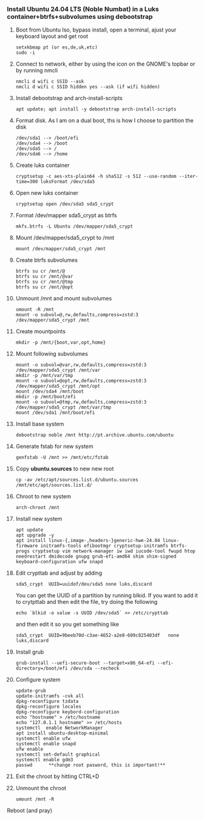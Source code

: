 ### Install Ubuntu 24.04 LTS (Noble Numbat) in a Luks container+btrfs+subvolumes using debootstrap


1.	Boot from Ubuntu Iso, bypass install, open a terminal, ajust your keyboard layout and get root  

		setxkbmap pt (or es,de,uk,etc)
		sudo -i
2. 	Connect to network, either by using the icon on the GNOME's topbar or by running nmcli  

		nmcli d wifi c SSID --ask
		nmcli d wifi c SSID hidden yes --ask (if wifi hidden)
3.	Install debootstrap and arch-install-scripts  

		apt update; apt install -y debootstrap arch-install-scripts
4.	Format disk. As I am on a dual boot, ths is how I choose to partition the disk  

		/dev/sda1 --> /boot/efi
		/dev/sda4 --> /boot
		/dev/sda5 --> /
		/dev/sda6 --> /home
5.	Create luks container  

		cryptsetup -c aes-xts-plain64 -h sha512 -s 512 --use-random --iter-time=300 luksFormat /dev/sda5
6. 	Open new luks container  

		cryptsetup open /dev/sda5 sda5_crypt
7.	Format /dev/mapper sda5_crypt as btrfs  

		mkfs.btrfs -L Ubuntu /dev/mapper/sda5_crypt
8.	Mount /dev/mapper/sda5_crypt to /mnt  

		mount /dev/mapper/sda5_crypt /mnt
9. 	Create btrfs subvolumes  

		btrfs su cr /mnt/@
		btrfs su cr /mnt/@var
		btrfs su cr /mnt/@tmp
		btrfs su cr /mnt/@opt
10.	Unmount /mnt and mount subvolumes  

		umount -R /mnt
		mount -o subvol=@,rw,defaults,compress=zstd:3 /dev/mapper/sda5_crypt /mnt
11.	Create mountpoints  

		mkdir -p /mnt/{boot,var,opt,home}
12.	Mount following subvolumes  

		mount -o subvol=@var,rw,defaults,compress=zstd:3 /dev/mapper/sda5_crypt /mnt/var
		mkdir -p /mnt/var/tmp
		mount -o subvol=@opt,rw,defaults,compress=zstd:3 /dev/mapper/sda5_crypt /mnt/opt
		mount /dev/sda4 /mnt/boot
		mkdir -p /mnt/boot/efi
		mount -o subvol=@tmp,rw,defaults,compress=zstd:3 /dev/mapper/sda5_crypt /mnt/var/tmp
		mount /dev/sda1 /mnt/boot/efi
13.	Install base system  

		debootstrap noble /mnt http://pt.archive.ubuntu.com/ubuntu
14.	Generate fstab for new system  

		genfstab -U /mnt >> /mnt/etc/fstab
15.	Copy **ubuntu.sources** to new new root  

		cp -av /etc/apt/sources.list.d/ubuntu.sources /mnt/etc/apt/sources.list.d/
16.	Chroot to new system  

		arch-chroot /mnt
17. Install new system  

		apt update
		apt upgrade -y
		apt install linux-{,image-,headers-}generic-hwe-24.04 linux-firmware initramfs-tools efibootmgr cryptsetup-initramfs btrfs-progs cryptsetup vim network-manager iw iwd iucode-tool fwupd htop needrestart dmidecode gnupg grub-efi-amd64 shim shim-signed keyboard-configuration ufw snapd
18.	Edit crypttab and adjust by adding  

		sda5_crypt	UUID=uuidof/dev/sda5 none luks,discard  

	You can get the UUID of a partition by running blkid. If you want to add it to crytpttab and then edit the file, try doing the following  

		echo `blkid -o value -s UUID /dev/sda5` >> /etc/crypttab  

	and then edit it so you get something like  

		sda5_crypt	UUID=9beeb70d-c3ae-4652-a2e8-609c825403df	none	luks,discard
19.	Install grub  

		grub-install --uefi-secure-boot --target=x86_64-efi --efi-directory=/boot/efi /dev/sda --recheck
20.	Configure system  

		update-grub
		update-initramfs -cvk all                		
		dpkg-reconfigure tzdata
		dpkg-reconfigure locales
		dpkg-reconfigure keybord-configuration
		echo "hostname" > /etc/hostname
		echo "127.0.1.1 hostname" >> /etc/hosts
		systemctl  enable NetworkManager
		apt install ubuntu-desktop-minimal
		systemctl enable ufw
		systemctl enable snapd
		ufw enable
		systemctl set-default graphical
		systemctl enable gdm3
		passwd 		**change root pasword, this is important!**
22.	Exit the chroot by hitting CTRL+D  

23.	Unmount the chroot  

		umount /mnt -R

Reboot (and pray)

